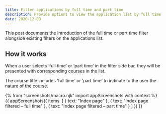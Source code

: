 ```yaml
---
title: Filter applications by full time and part time
description: Provide options to view the application list by full time and part time courses
date: 2020-12-09
---
```


This post documents the introduction of the full time or part time filter alongside existing filters on the applications list.

## How it works

When a user selects ‘full time’ or ‘part time’ in the filter side bar, they will be presented with corresponding courses in the list.

The course title includes ‘full time’ or ‘part time’ to indicate to the user the nature of the course.

{% from "screenshots/macro.njk" import appScreenshots with context %}
{{ appScreenshots({
  items: [
    {
      text: "Index page"
    },
    {
      text: "Index page filtered – full time"
    },
    {
      text: "Index page filtered – part time"
    }
  ]
}) }}
